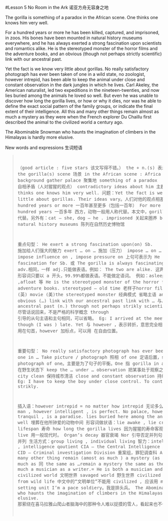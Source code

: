 #Lesson 5 No Room in the Ark 诺亚方舟无容身之地

The gorilla is something of a paradox in the African scene. One thinks one knows him very well.

For a hundred years or more he has been killed, captured, and imprisoned, in zoos. His bones have been mounted in natural history museums everywhere, and he has always exerted a strong fascination upon scientists and romantics alike. He is the stereotyped monster of the horror films and the adventure books, and an obvious (though not perhaps strictly scientific) link with our ancestral past.

Yet the fact is we know very little about gorillas. No really satisfactory photograph has ever been taken of one in a wild state, no zoologist, however intrepid, has been able to keep the animal under close and constant observation in the dark jungles in which he lives. Carl Akeley, the American naturalist, led two expeditions in the nineteen-twenties, and now lies buried among the animals he loved so well. But even he was unable to discover how long the gorilla lives, or how or why it dies, nor was he able to define the exact social pattern of the family groups, or indicate the final extent of their intelligence. All this and many other things remain almost as much a mystery as they were when the French explorer Du Chaillu first described the animal to the civilized world a century ago.

The Abominable Snowman who haunts the imagination of climbers in the Himalayas is hardly more elusive.


New words and expressions 生词短语

<blockquote>
<pre>

（good article : five stars 该文写得不错。）
the + n.(s) 表示一类: the gorilla(s)
scene 场景
in the African scene : Africa as the background
gather palace 聚集地
something of a paradox 自相矛盾（人对猩猩的观点） contradictory ideas about him
主题句：One thinks one knows him very well.
问题：Yet the fact is we know very little about gorillas.
Their ideas vary。人们对他的观点相差很大。
For a hundred years or more 一百年甚至更多（包括一百年）
For more than one hundred years 一百多年
西方，动物一般用人称代替。本文中，gorillas 用 him 代替。另外有：cat – she, dog – he .
imprisoned 关起来圈养
be mounted in natural history museums 陈列在自然历史博物馆

重点句型： 
He exert a strong fascination upon(on) Sb. 施加给人们强大的魅力
exert … on … 施加（压力）
impose … on … ,例如 impose influence on , impose pressure on
上句可表示为 He have a strong fascination for Sb.
或 The gorilla is always fascinating to Sb.
alike adv.相同，一样 adj.只能做表语。例如：
The two are alike. 这两人真像。
形容词只要以 a 开头，99.99%都做表语。不能做定语词。
例如：asleep , awake ,afloat 等
He is the stereotyped monster of the horror films and the adventure books.
stereotyped – old time 老样子horror films 恐怖片
film (英) movie (美)the stereotyped monster 经典模式
省略主语 and (he is) an obvious (…) link with our ancestral past
link with … 与…相联系our ancestral past (n.)
through not perhaps strikly scientific
尽管话说回来，不是严格的科学概念
through 引导的从句主语和主句相同，可以省略。
Eg: I arrived at the meeting , though (I was ) late.
Yet 与 however ，表示转折，意思完全相同。但 yet 用在句首，however 加标点，可以用
在自由位置。

重要句型： 
No really satisfactory photograph has ever been taken of one in …
Take picture / photograph 照相
of one 定语后置，satisfactory photograph of one。主要是为了句子的平衡。One 指 gorilla
in a wild state 在野生状态下
keep the … under … observation 把某事处于观察之下
keep the city clean 保持城市清洁
close and constant observation 持续不断的观察
Eg: I have to keep the boy under close control.
To control the boy very strikly.

插入语：however intrepid = no matter how intrepid 无论多么英勇
Eg: No man , however intelligent , is perfect.
No palace, however peaceful and tranquil , is a paradise.
lies buried here among the animals he loved so well
埋葬在他所钟爱的动物中间
形容词做状语：lie awake , lie crouched
lifespan 寿命
how long the gorilla lives
因为猩猩的寿命客观存在，所以 live 用一般现代时。
Organ’s decay 器官衰竭
Nor 引导否定并列句，与 unable 并列
生活方式：group living , individual living
智力：intelligence – IQ , intelligence qoutient
CIA – the Central Intelligence Agency of America
CID – Criminal investigation Division 重案组，罪犯调查科
All this and many other thing remain (amost as much ) a mystery (as ) they were.
as much as 同 the same as
…remain a mystery the same as they were.
He is as much a musician as a writer.= He is both a musician and a writer.
civilized world 文明世界
savaged world 野生世界
civilized : to get away from wild life
中文中的“文明单位”不能用 civilized , 应该用 model 或 pace setting unit
I’m a pace soldiery。我是排头兵。
The Abominable Snowman who haunts the imagination of climbers in the Himalayas is hardly more elusive.
那萦绕在喜马拉雅山爬山者脑海中的那种令人难以捉摸的雪人，看起来也不一定比我们研究的大猩猩更加令人费尽心思。（通过侧面比较，引出结论，一种有用的写作方法）

</pre>
</blockquote>

